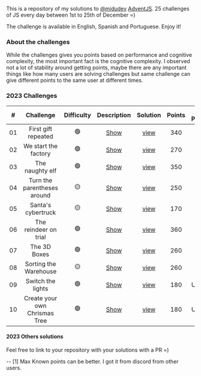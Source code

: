 This is a repository of my solutions to [@midudev](https://midu.dev) [AdventJS](https://adventjs.dev). 25 challenges of JS every day between 1st to 25th of December =)

The challenge is available in English, Spanish and Portuguese. Enjoy it!

### About the challenges

While the challenges gives you points based on performance and cognitive complexity, the most important fact is the cognitive complexity. I observed not a lot of stability around getting points, maybe there are any important things like how many users are solving challenges but same challenge can give different points to the same user at different times.

### 2023 Challenges

|  #  |                Challenge                 | Difficulty |                   Description                   | Solution  | Points | Max Points[1]
| :-: | :--------------------------------------: | :------------: | :---------------------------------------------: | :----: | :------: | :----------:
| 01  |   First gift repeated                    |       🟢       | [Show](https://adventjs.dev/challenges/2023/1)  | [view](2023/01-b.js) |   340 | 390
| 02  |  We start the factory                    |       🟢       | [Show](https://adventjs.dev/challenges/2023/2)  | [view](2023/02.js)   |   270 | 390
| 03  |  The naughty elf                         |       🟢       | [Show](https://adventjs.dev/challenges/2023/3)  | [view](2023/03.js)   |   350 | 390
| 04  |  Turn the parentheses around             |       🟡       | [Show](https://adventjs.dev/challenges/2023/4)  | [view](2023/04-c.js) |   250 | 380
| 05  |  Santa's cybertruck                      |       🟡       | [Show](https://adventjs.dev/challenges/2023/5)  | [view](2023/05-c.js) |   170 | 280
| 06  |  The reindeer on trial                   |       🟢       | [Show](https://adventjs.dev/challenges/2023/6)  | [view](2023/06.js)   |   360 | 390
| 07  |  The 3D Boxes                            |       🟢       | [Show](https://adventjs.dev/challenges/2023/7)  | [view](2023/07-b.js) |   260 | 290
| 08  |  Sorting the Warehouse                   |       🟡       | [Show](https://adventjs.dev/challenges/2023/8)  | [view](2023/08-b.js) |   260 | 390
| 09  |  Switch the lights                       |       🟢       | [Show](https://adventjs.dev/challenges/2023/9)  | [view](2023/09.js)   |   180 | Unknown
| 10  |  Create your own Chrismas Tree           |       🟢       | [Show](https://adventjs.dev/challenges/2023/10)  | [view](2023/10.js)   |   180 | Unknown


#### 2023 Others solutions

Feel free to link to your repository with your solutions with a PR =)


--
[1] Max Known points can be better. I got it from discord from other users.